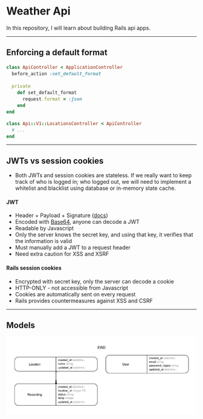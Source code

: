 # Weather Api

In this repository, I will learn about building Rails api apps.

---

## Enforcing a default format

```rb
class ApiController < ApplicationController
  before_action :set_default_format

  private
    def set_default_format
      request.format = :json
    end
end
```

```rb
class Api::V1::LocationsController < ApiController
  # ...
end
```

---

## JWTs vs session cookies
- Both JWTs and session cookies are stateless. If we really want to keep track of
who is logged in; who logged out, we will need to implement a whitelist and blacklist
using database or in-memory state cache.

#### JWT
- Header + Payload + Signature ([docs](https://jwt.io/))
- Encoded with [Base64](https://www.base64decode.org/), anyone can decode a JWT
- Readable by Javascript
- Only the server knows the secret key, and using that key, it verifies that the information is valid
- Must manually add a JWT to a request header
- Need extra caution for XSS and XSRF

#### Rails session cookies
- Encrypted with secret key, only the server can decode a cookie
- HTTP-ONLY - not accessible from Javascript
- Cookies are automatically sent on every request
- Rails provides countermeasures against XSS and CSRF

---

## Models

![](erd/erd.jpg)
